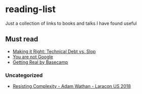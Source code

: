 # reading-list
Just a collection of links to books and talks I have found useful

## Must read
- [Making it Right: Technical Debt vs. Slop](https://naildrivin5.com/blog/2012/10/05/making-it-right-technical-debt-vs-slop.html)
- [You are not Google](https://blog.bradfieldcs.com/you-are-not-google-84912cf44afb)
- [Getting Real by Basecamp](https://basecamp.com/gettingreal/getting-real.pdf)

### Uncategorized
- [Resisting Complexity - Adam Wathan - Laracon US 2018](https://www.youtube.com/watch?v=dfgtKb-VpRk)

